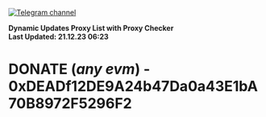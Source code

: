 [![Telegram channel](https://img.shields.io/endpoint?url=https://runkit.io/damiankrawczyk/telegram-badge/branches/master?url=https://t.me/n4z4v0d)](https://t.me/n4z4v0d) 

**Dynamic Updates Proxy List with Proxy Checker**  
**Last Updated: 21.12.23 06:23**

# DONATE (_any evm_) - 0xDEADf12DE9A24b47Da0a43E1bA70B8972F5296F2
